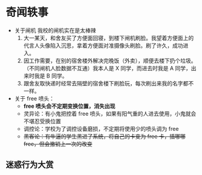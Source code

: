 # 奇闻轶事

- 关于闸机 <span class="heimu" title="你知道的太多了">我校的闸机实在是太棒辣</span>
  1. 大一某天，和舍友买了方便面回寝，到楼下闸机刷脸。我望着方便面上的代言人头像陷入沉思，拿着方便面对准摄像头刷脸。刷了许久，成功进入。
  2. 因工作需要，在别的宿舍楼外解决完晚饭（外卖），顺便去楼下扔个垃圾。（不同闸机人脸数据不互通）我本人是 X 同学，而进去时我是 A 同学，出来时我是 B 同学。
  3. 跟舍友取快递时经常去隔壁的宿舍楼下刷脸玩，每次刷出来我的名字都不一样。
- 关于 free 喷头：
  - **free 喷头会不定期变换位置，消失出现**
  - 灵异论：有小鬼把控着 free 喷头，如果有阳气重的人进去使用，小鬼就会不堪忍受换位置
  - 调控论：学校为了调控设备磨损，不定期将使用少的喷头调为 free
  - ~~黑客论：有牛逼的学生黑进了系统，将自己的卡变为 free 卡，插哪哪 free，但会撤销上一次的改变~~

<ZoomedImg alt="哈啰路障，不动如山" src="/images/farraginous/fun/meme1.jpg" scale="70%" />
<ZoomedImg alt="大风起兮云飞扬，单车与草兮倒四方" src="/images/farraginous/fun/fun1.jpg" scale="70%" />
<ZoomedImg alt="没空，忙着给树叶尖儿上色" src="/images/farraginous/fun/fun2.jpg" scale="70%" />
<ZoomedImg alt="滥 车 充 数" src="/images/farraginous/fun/fun3.jpg" scale="70%" />
<ZoomedImg alt="野生熊猫吃人事件" src="/images/farraginous/fun/fun4.jpg" scale="70%" />
<ZoomedImg alt="食堂顶上的猫" src="/images/farraginous/fun/fun5.jpg" scale="70%" />

## 迷惑行为大赏

<ZoomedImg alt="饮水机的重量大约是 2kg" src="/images/farraginous/fun/61.png" scale="50%" />
